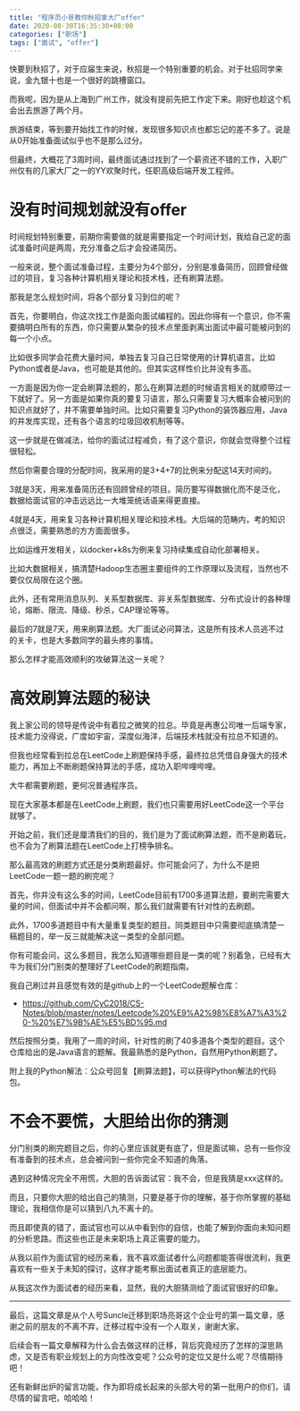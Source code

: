 ```yaml
---
title: "程序员小哥教你秋招拿大厂offer"
date: 2020-08-30T16:35:30+08:00
categories: ["职场"]
tags: ["面试", "offer"]
---
```


快要到秋招了，对于应届生来说，秋招是一个特别重要的机会。对于社招同学来说，金九银十也是一个很好的跳槽窗口。

而我呢，因为是从上海到广州工作，就没有提前先把工作定下来。刚好也趁这个机会出去旅游了两个月。

旅游结束，等到要开始找工作的时候，发现很多知识点也都忘记的差不多了。说是从0开始准备面试似乎也不是那么过分。

但最终，大概花了3周时间，最终面试通过找到了一个薪资还不错的工作，入职广州仅有的几家大厂之一的YY欢聚时代，任职高级后端开发工程师。

<!--more-->

# 没有时间规划就没有offer

时间规划特别重要，前期你需要做的就是需要指定一个时间计划，我给自己定的面试准备时间是两周，充分准备之后才会投递简历。

一般来说，整个面试准备过程，主要分为4个部分，分别是准备简历，回顾曾经做过的项目，复习各种计算机相关理论和技术栈，还有刷算法题。

那我是怎么规划时间，将各个部分复习到位的呢？

首先，你要明白，你这次找工作是面向面试编程的。因此你得有一个意识，你不需要搞明白所有的东西，你只需要从繁杂的技术点里面剥离出面试中最可能被问到的每一个小点。

比如很多同学会花费大量时间，单独去复习自己日常使用的计算机语言。比如Python或者是Java，也可能是其他的。但其实这样性价比并没有多高。

一方面是因为你一定会刷算法题的，那么在刷算法题的时候语言相关的就顺带过一下就好了。另一方面是如果你真的要复习语言，那么只需要复习大概率会被问到的知识点就好了，并不需要单独时间。比如只需要复习Python的装饰器应用，Java的并发库实现，还有各个语言的垃圾回收机制等等。

这一步就是在做减法，给你的面试过程减负，有了这个意识，你就会觉得整个过程很轻松。

然后你需要合理的分配时间，我采用的是3+4+7的比例来分配这14天时间的。

3就是3天，用来准备简历还有回顾曾经的项目。简历要写得数据化而不是泛化，数据给面试官的冲击远远比一大堆笼统话语来得更直接。

4就是4天，用来复习各种计算机相关理论和技术栈。大后端的范畴内，考的知识点很泛，需要熟悉的方方面面很多。

比如运维开发相关，以docker+k8s为例来复习持续集成自动化部署相关。

比如大数据相关，搞清楚Hadoop生态圈主要组件的工作原理以及流程，当然也不要仅仅局限在这个圈。

此外，还有常用消息队列、关系型数据库、非关系型数据库、分布式设计的各种理论，熔断、限流、降级、秒杀，CAP理论等等。

最后的7就是7天，用来刷算法题。大厂面试必问算法，这是所有技术人员逃不过的关卡，也是大多数同学的最头疼的事情。

那么怎样才能高效顺利的攻破算法这一关呢？

# 高效刷算法题的秘诀

我上家公司的领导是传说中有着拉之微笑的拉总。毕竟是再惠公司唯一后端专家，技术能力没得说，广度如宇宙，深度似海洋，后端技术栈就没有拉总不知道的。

但我也经常看到拉总在LeetCode上刷题保持手感，最终拉总凭借自身强大的技术能力，再加上不断刷题保持算法的手感，成功入职哔哩哔哩。

大牛都需要刷题，更何况普通程序员。

现在大家基本都是在LeetCode上刷题，我们也只需要用好LeetCode这一个平台就够了。

开始之前，我们还是厘清我们的目的，我们是为了面试刷算法题，而不是刷着玩，也不会为了刷算法题在LeetCode上打榜争排名。

那么最高效的刷题方式还是分类刷题最好。你可能会问了，为什么不是把LeetCode一题一题的刷完呢？

首先，你并没有这么多的时间，LeetCode目前有1700多道算法题，要刷完需要大量的时间，但面试中并不会都问啊，那么我们就需要有针对性的去刷题。

此外，1700多道题目中有大量重复类型的题目。同类题目中只需要彻底搞清楚一稿题目的，举一反三就能解决这一类型的全部问题。

你有可能会问，这么多题目，我怎么知道哪些题目是一类的呢？别着急，已经有大牛为我们分门别类的整理好了LeetCode的刷题指南。

我自己刷过并且感觉有效的是github上的一个LeetCode题解仓库：

- https://github.com/CyC2018/CS-Notes/blob/master/notes/Leetcode%20%E9%A2%98%E8%A7%A3%20-%20%E7%9B%AE%E5%BD%95.md

然后按照分类，我用了一周的时间，针对性的刷了40多道各个类型的题目。这个仓库给出的是Java语言的题解。我最熟悉的是Python，自然用Python刷题了。

附上我的Python解法：公众号回复【刷算法题】，可以获得Python解法的代码包。

# 不会不要慌，大胆给出你的猜测

分门别类的刷完题目之后，你的心里应该就更有底了，但是面试嘛，总有一些你没有准备到的技术点，总会被问到一些你完全不知道的角落。

遇到这种情况完全不用慌，大胆的告诉面试官：我不会，但是我猜是xxx这样的。

而且，只要你大胆的给出自己的猜测，只要是基于你的理解，基于你所掌握的基础理论，我相信你是可以猜到八九不离十的。

而且即使真的错了，面试官也可以从中看到你的自信，也能了解到你面向未知问题的分析思路。而这些也正是未来职场上真正需要的能力。

从我以前作为面试官的经历来看，我不喜欢面试者什么问题都能答得很流利，我更喜欢有一些关于未知的探讨，这样才能考察出面试者真正的底层能力。

从我这次作为面试者的经历来看，显然，我的大胆猜测给了面试官很好的印象。

---

最后，这篇文章是从个人号Suncle迁移到职场亮哥这个企业号的第一篇文章，感谢之前的朋友的不离不弃，迁移过程中没有一个人取关，谢谢大家。

后续会有一篇文章解释为什么会去做这样的迁移，背后究竟经历了怎样的深思熟虑，又是否有职业规划上的方向性改变呢？公众号的定位又是什么呢？尽情期待吧！

还有新鲜出炉的留言功能，作为即将成长起来的头部大号的第一批用户的你们，请尽情的留言吧，哈哈哈！

